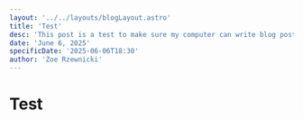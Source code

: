 ```yaml
---
layout: '../../layouts/blogLayout.astro'
title: 'Test'
desc: 'This post is a test to make sure my computer can write blog posts on this site.'
date: 'June 6, 2025'
specificDate: '2025-06-06T18:30'
author: 'Zoe Rzewnicki'
---
```

# Test

	
